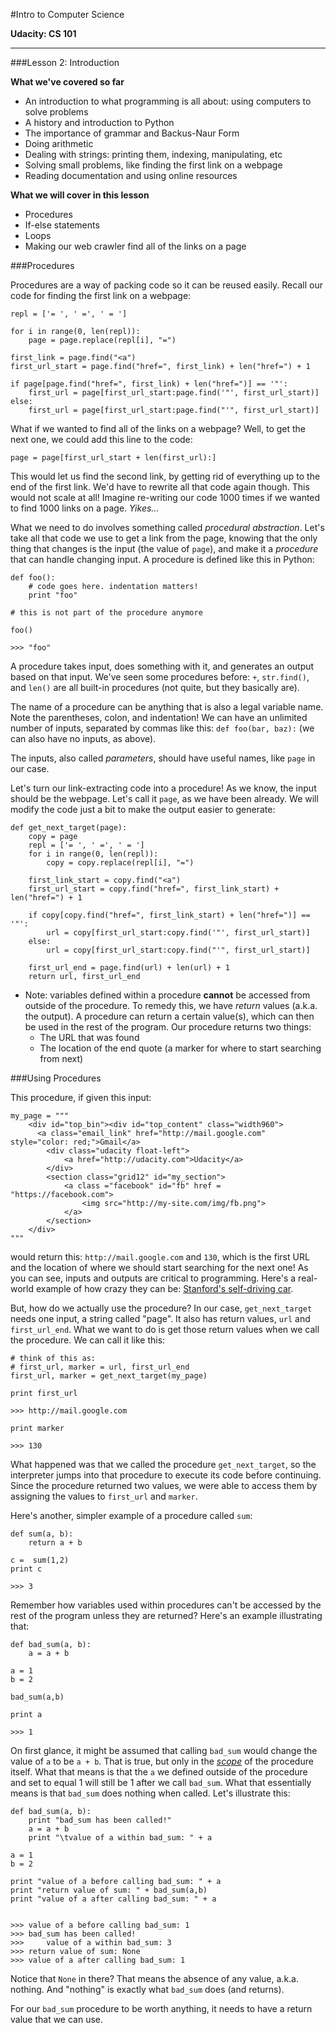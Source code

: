 #Intro to Computer Science

**Udacity: CS 101**

---

###Lesson 2: Introduction

**What we've covered so far**

* An introduction to what programming is all about: using computers to solve problems
* A history and introduction to Python
* The importance of grammar and Backus-Naur Form
* Doing arithmetic
* Dealing with strings: printing them, indexing, manipulating, etc
* Solving small problems, like finding the first link on a webpage
* Reading documentation and using online resources

**What we will cover in this lesson**

* Procedures
* If-else statements
* Loops
* Making our web crawler find all of the links on a page

###Procedures

Procedures are a way of packing code so it can be reused easily. Recall our code for finding the first link on a webpage:

	repl = ['= ', ' =', ' = ']

	for i in range(0, len(repl)):
		page = page.replace(repl[i], "=")

	first_link = page.find("<a")
	first_url_start = page.find("href=", first_link) + len("href=") + 1

	if page[page.find("href=", first_link) + len("href=")] == '"':
		first_url = page[first_url_start:page.find('"', first_url_start)]
	else:
		first_url = page[first_url_start:page.find("'", first_url_start)]
		
What if we wanted to find all of the links on a webpage? Well, to get the next one, we could add this line to the code:

	page = page[first_url_start + len(first_url):]
	
This would let us find the second link, by getting rid of everything up to the end of the first link. We'd have to rewrite all that code again though. This would not scale at all! Imagine re-writing our code 1000 times if we wanted to find 1000 links on a page. *Yikes...*

What we need to do involves something called *procedural abstraction*. Let's take all that code we use to get a link from the page, knowing that the only thing that changes is the input (the value of `page`), and make it a *procedure* that can handle changing input. A procedure is defined like this in Python:

	def foo():
		# code goes here. indentation matters!
		print "foo"

	# this is not part of the procedure anymore
	
	foo()
	
	>>> "foo"
		
A procedure takes input, does something with it, and generates an output based on that input. We've seen some procedures before: `+`, `str.find()`, and `len()` are all built-in procedures (not quite, but they basically are).

The name of a procedure can be anything that is also a legal variable name. Note the parentheses, colon, and indentation! We can have an unlimited number of inputs, separated by commas like this: `def foo(bar, baz):` (we can also have no inputs, as above).

The inputs, also called *parameters*, should have useful names, like `page` in our case.

Let's turn our link-extracting code into a procedure! As we know, the input should be the webpage. Let's call it `page`, as we have been already. We will modify the code just a bit to make the output easier to generate:

	def get_next_target(page):
		copy = page
		repl = ['= ', ' =', ' = ']
		for i in range(0, len(repl)):
			copy = copy.replace(repl[i], "=")

		first_link_start = copy.find("<a")
		first_url_start = copy.find("href=", first_link_start) + len("href=") + 1
	
		if copy[copy.find("href=", first_link_start) + len("href=")] == '"':
			url = copy[first_url_start:copy.find('"', first_url_start)]
		else:
			url = copy[first_url_start:copy.find("'", first_url_start)]

		first_url_end = page.find(url) + len(url) + 1
		return url, first_url_end

* Note: variables defined within a procedure **cannot** be accessed from outside of the procedure. To remedy this, we have *return* values (a.k.a. the output). A procedure can return a certain value(s), which can then be used in the rest of the program. Our procedure returns two things:
	* The URL that was found
	* The location of the end quote (a marker for where to start searching from next)
	
###Using Procedures	

This procedure, if given this input:

	my_page = """
        <div id="top_bin"><div id="top_content" class="width960">
          <a class="email_link" href="http://mail.google.com" style="color: red;">Gmail</a>
            <div class="udacity float-left">
                <a href="http://udacity.com">Udacity</a>
            </div>
			<section class="grid12" id="my_section">
				<a class ="facebook" id="fb" href = "https://facebook.com">
					<img src="http://my-site.com/img/fb.png">
				</a>
			</section>
        </div>
	"""
	
would return this: `http://mail.google.com` and `130`, which is the first URL and the location of where we should start searching for the next one! As you can see, inputs and outputs are critical to programming. Here's a real-world example of how crazy they can be: [Stanford's self-driving car](https://www.youtube.com/watch?v=iNu3AwbTEQs#t=18).

But, how do we actually use the procedure? In our case, `get_next_target` needs one input, a string called "page". It also has return values, `url` and `first_url_end`. What we want to do is get those return values when we call the procedure. We can call it like this:

	# think of this as:
	# first_url, marker = url, first_url_end
	first_url, marker = get_next_target(my_page)
	
	print first_url
	
	>>> http://mail.google.com
	
	print marker
	
	>>> 130
	
What happened was that we called the procedure `get_next_target`, so the interpreter jumps into that procedure to execute its code before continuing. Since the procedure returned two values, we were able to access them by assigning the values to `first_url` and `marker`.

Here's another, simpler example of a procedure called `sum`:

	def sum(a, b):
		return a + b
		
	c =  sum(1,2)
	print c
	
	>>> 3
	
Remember how variables used within procedures can't be accessed by the rest of the program unless they are returned? Here's an example illustrating that:

	def bad_sum(a, b):
		a = a + b
		
	a = 1
	b = 2
	
	bad_sum(a,b)
	
	print a
	
	>>> 1
	
On first glance, it might be assumed that calling `bad_sum` would change the value of `a` to be `a + b`. That is true, but only in the [*scope*](https://www.inkling.com/read/learning-python-mark-lutz-4th/chapter-17/python-scope-basics) of the procedure itself. What that means is that the `a` we defined outside of the procedure and set to equal 1 will still be 1 after we call `bad_sum`. What that essentially means is that `bad_sum` does nothing when called. Let's illustrate this:

	def bad_sum(a, b):
		print "bad_sum has been called!"
		a = a + b
		print "\tvalue of a within bad_sum: " + a
		
	a = 1
	b = 2
	
	print "value of a before calling bad_sum: " + a
	print "return value of sum: " + bad_sum(a,b)
	print "value of a after calling bad_sum: " + a
	
	
	>>> value of a before calling bad_sum: 1
	>>> bad_sum has been called!
	>>>     value of a within bad_sum: 3
	>>> return value of sum: None
	>>> value of a after calling bad_sum: 1
	
Notice that `None` in there? That means the absence of any value, a.k.a. nothing. And "nothing" is exactly what `bad_sum` does (and returns).

For our `bad_sum` procedure to be worth anything, it needs to have a return value that we can use.